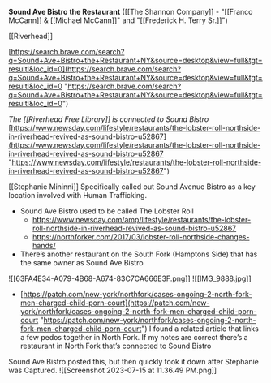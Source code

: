 **Sound Ave Bistro the Restaurant** ([[The Shannon Company]] - "[[Franco McCann]] & [[Michael McCann]]" and "[[Frederick H. Terry Sr.]]")

[[Riverhead]]

[https://search.brave.com/search?q=Sound+Ave+Bistro+the+Restaurant+NY&source=desktop&view=full&tgt=resultl&loc_id=0](https://search.brave.com/search?q=Sound+Ave+Bistro+the+Restaurant+NY&source=desktop&view=full&tgt=resultl&loc_id=0 "https://search.brave.com/search?q=Sound+Ave+Bistro+the+Restaurant+NY&source=desktop&view=full&tgt=resultl&loc_id=0") 

_The [[Riverhead Free Library]] is connected to Sound Bistro_ [https://www.newsday.com/lifestyle/restaurants/the-lobster-roll-northside-in-riverhead-revived-as-sound-bistro-u52867](https://www.newsday.com/lifestyle/restaurants/the-lobster-roll-northside-in-riverhead-revived-as-sound-bistro-u52867 "https://www.newsday.com/lifestyle/restaurants/the-lobster-roll-northside-in-riverhead-revived-as-sound-bistro-u52867")

[[Stephanie Mininni]] Specifically called out Sound Avenue Bistro as a key location involved with Human Trafficking.

- Sound Ave Bistro used to be called The Lobster Roll
	- https://www.newsday.com/amp/lifestyle/restaurants/the-lobster-roll-northside-in-riverhead-revived-as-sound-bistro-u52867
	- https://northforker.com/2017/03/lobster-roll-northside-changes-hands/
- There’s another restaurant on the South Fork (Hamptons Side) that has the same owner as Sound Ave Bistro


![[63FA4E34-A079-4B68-A674-83C7CA666E3F.png]]
![[IMG_9888.jpg]]


- [https://patch.com/new-york/northfork/cases-ongoing-2-north-fork-men-charged-child-porn-court](https://patch.com/new-york/northfork/cases-ongoing-2-north-fork-men-charged-child-porn-court "https://patch.com/new-york/northfork/cases-ongoing-2-north-fork-men-charged-child-porn-court") I found a related article that links a few pedos together in North Fork. If my notes are correct there’s a restaurant in North Fork that’s connected to Sound Bistro

Sound Ave Bistro posted this, but then quickly took it down after Stephanie was Captured.
![[Screenshot 2023-07-15 at 11.36.49 PM.png]]